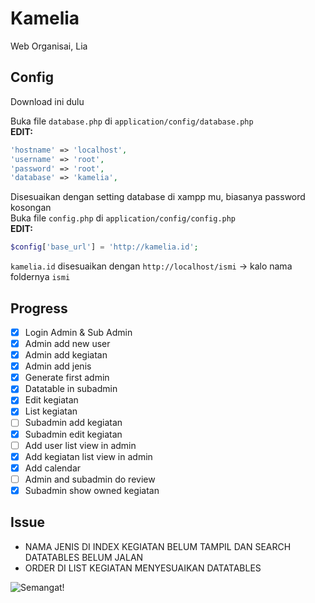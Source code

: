 # Kamelia

Web Organisai, Lia

## Config
Download ini dulu

Buka file ```database.php``` di ```application/config/database.php```  
__EDIT:__
```php
'hostname' => 'localhost',
'username' => 'root',
'password' => 'root',
'database' => 'kamelia',
```
Disesuaikan dengan setting database di xampp mu, biasanya password kosongan  
Buka file ```config.php``` di ```application/config/config.php```  
__EDIT:__

```php
$config['base_url'] = 'http://kamelia.id'; 
```
```kamelia.id``` disesuaikan dengan ```http://localhost/ismi``` -> kalo nama foldernya ```ismi```

## Progress
* [x] Login Admin & Sub Admin
* [x] Admin add new user
* [x] Admin add kegiatan
* [x] Admin add jenis
* [x] Generate first admin
* [x] Datatable in subadmin
* [x] Edit kegiatan
* [x] List kegiatan
* [ ] Subadmin add kegiatan
* [x] Subadmin edit kegiatan
* [ ] Add user list view in admin
* [x] Add kegiatan list view in admin
* [x] Add calendar
* [ ] Admin and subadmin do review
* [x] Subadmin show owned kegiatan

## Issue
* NAMA JENIS DI INDEX KEGIATAN BELUM TAMPIL DAN SEARCH DATATABLES BELUM JALAN
* ORDER DI LIST KEGIATAN MENYESUAIKAN DATATABLES

![Semangat!](https://i.pinimg.com/originals/7a/d2/81/7ad2818cd9713097dbdbfd20ff4b08dd.png)
